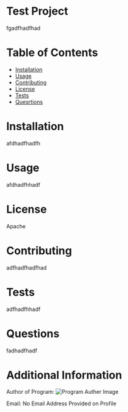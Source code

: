 
# Test Project
  
fgadfhadfhad

# Table of Contents

* [Installation](#Installation)
* [Usage](#Usage)
* [Contributing](#Contributing)
* [License](#License)
* [Tests](#Tests)
* [Quesrtions](#Questions)

# Installation

afdhadfhadfh

# Usage

afdhadfhhadf

# License

Apache

# Contributing

adfhadfhadfhad

# Tests

adfhadfhhadf

# Questions

fadhadfhadf

# Additional Information
Author of Program: <img src="https://avatars0.githubusercontent.com/u/59455539?v=4"
alt="Program Auther Image"/>

Email: No Email Address Provided on Profile
